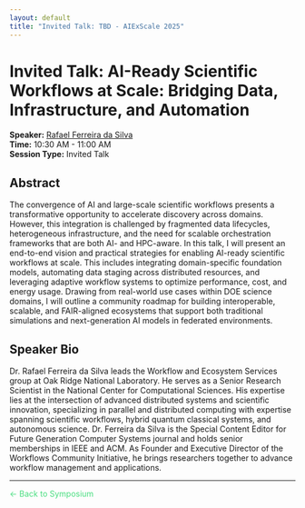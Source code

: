 ```yaml
---
layout: default
title: "Invited Talk: TBD - AIExScale 2025"
---
```


# Invited Talk: AI-Ready Scientific Workflows at Scale: Bridging Data, Infrastructure, and Automation

**Speaker:** [Rafael Ferreira da Silva](/speakers/rafael-ferreira-da-silva)  
**Time:** 10:30 AM - 11:00 AM  
**Session Type:** Invited Talk

## Abstract

The convergence of AI and large-scale scientific workflows presents a transformative opportunity to accelerate discovery across domains. However, this integration is challenged by fragmented data lifecycles, heterogeneous infrastructure, and the need for scalable orchestration frameworks that are both AI- and HPC-aware. In this talk, I will present an end-to-end vision and practical strategies for enabling AI-ready scientific workflows at scale. This includes integrating domain-specific foundation models, automating data staging across distributed resources, and leveraging adaptive workflow systems to optimize performance, cost, and energy usage. Drawing from real-world use cases within DOE science domains, I will outline a community roadmap for building interoperable, scalable, and FAIR-aligned ecosystems that support both traditional simulations and next-generation AI models in federated environments.

## Speaker Bio

Dr. Rafael Ferreira da Silva leads the Workflow and Ecosystem Services group at Oak Ridge National Laboratory. He serves as a Senior Research Scientist in the National Center for Computational Sciences. His expertise lies at the intersection of advanced distributed systems and scientific innovation, specializing in parallel and distributed computing with expertise spanning scientific workflows, hybrid quantum classical systems, and autonomous science. Dr. Ferreira da Silva is the Special Content Editor for Future Generation Computer Systems journal and holds senior memberships in IEEE and ACM. As Founder and Executive Director of the Workflows Community Initiative, he brings researchers together to advance workflow management and applications.

---

<a href="/" style="color: #4ade80; text-decoration: none;">← Back to Symposium</a> 